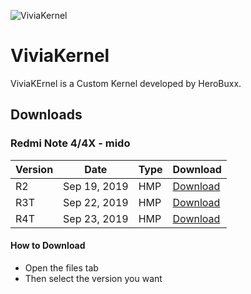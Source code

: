 ![ViviaKernel](https://github.com/ViaSpace/documents/raw/master/images/viviakernel.png)
# ViviaKernel
  ViviaKErnel is a Custom Kernel developed by HeroBuxx.
  
## Downloads

### Redmi Note 4/4X - mido
|  Version  | Date | Type | Download |
|-----------|------|------|----------|
|  R2  |   Sep 19, 2019   |   HMP   |     [Download](https://sourceforge.net/projects/rfdforce/files/mido/kernel/viviakernel/ViviaKernel-R2.zip/download)     |
|  R3T  |   Sep 22, 2019   |   HMP   |     [Download](https://sourceforge.net/projects/rfdforce/files/mido/kernel/viviakernel/ViviaKernel_MIDO-R3T.zip/download)     |
|  R4T  |   Sep 23, 2019   |   HMP   |     [Download](https://www.pling.com/p/1326573/)     |

#### How to Download
- Open the files tab
- Then select the version you want

